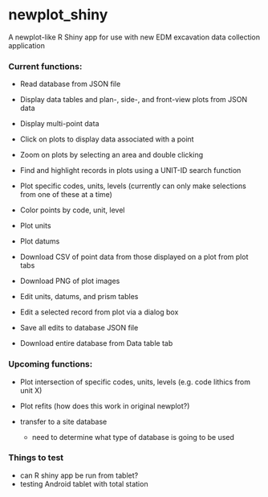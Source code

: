 # newplot_shiny
A newplot-like R Shiny app for use with new EDM excavation data collection application



### Current functions:
- Read database from JSON file

- Display data tables and plan-, side-, and front-view plots from JSON data

- Display multi-point data
- Click on plots to display data associated with a point
- Zoom on plots by selecting an area and double clicking
- Find and highlight records in plots using a UNIT-ID search function
- Plot specific codes, units, levels (currently can only make selections from one of these at a time)
- Color points by code, unit, level
- Plot units
- Plot datums
- Download CSV of point data from those displayed on a plot from plot tabs
- Download PNG of plot images

- Edit units, datums, and prism tables 
- Edit a selected record from plot via a dialog box
- Save all edits to database JSON file

- Download entire database from Data table tab


### Upcoming functions:
- Plot intersection of specific codes, units, levels (e.g. code lithics from unit X)
- Plot refits (how does this work in original newplot?)

- transfer to a site database
  - need to determine what type of database is going to be used


### Things to test
- can R shiny app be run from tablet?
- testing Android tablet with total station



